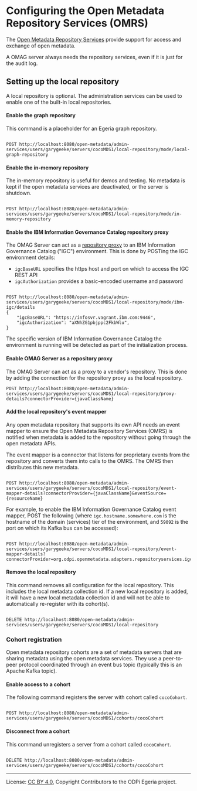 <!-- SPDX-License-Identifier: CC-BY-4.0 -->
<!-- Copyright Contributors to the ODPi Egeria project. -->


# Configuring the Open Metadata Repository Services (OMRS)

The [Open Metadata Repository Services](../../../../repository-services) provide support for access and exchange
of open metadata.

A OMAG server always needs the repository services, even if it is just for the audit log.

## Setting up the local repository

A local repository is optional.
The administration services can be used to enable one of the built-in
local repositories.

#### Enable the graph repository

This command is a placeholder for an Egeria graph repository.

```

POST http://localhost:8080/open-metadata/admin-services/users/garygeeke/servers/cocoMDS1/local-repository/mode/local-graph-repository

```

#### Enable the in-memory repository

The in-memory repository is useful for demos and testing.
No metadata is kept if the open metadata services are deactivated,
or the server is shutdown.

```

POST http://localhost:8080/open-metadata/admin-services/users/garygeeke/servers/cocoMDS1/local-repository/mode/in-memory-repository

```

#### Enable the IBM Information Governance Catalog repository proxy

The OMAG Server can act as a [repository proxy](../concepts/repository-proxy.md)
to an IBM Information Governance Catalog ("IGC") environment.
This is done by POSTing the IGC environment details:

- `igcBaseURL` specifies the https host and port on which to access the IGC REST API
- `igcAuthorization` provides a basic-encoded username and password

```

POST http://localhost:8080/open-metadata/admin-services/users/garygeeke/servers/cocoMDS1/local-repository/mode/ibm-igc/details
{
    "igcBaseURL": "https://infosvr.vagrant.ibm.com:9446",
    "igcAuthorization": "aXNhZG1pbjppc2FkbWlu",
}

```

The specific version of IBM Information Governance Catalog the environment is running will be detected as part of the initialization process.

#### Enable OMAG Server as a repository proxy

The OMAG Server can act as a proxy to a vendor's repository.
This is done by adding the connection
for the repository proxy as the local repository.

```
POST http://localhost:8080/open-metadata/admin-services/users/garygeeke/servers/cocoMDS1/local-repository/proxy-details?connectorProvider={javaClassName}

```

#### Add the local repository's event mapper

Any open metadata repository that supports its own API needs an
event mapper to ensure the
Open Metadata Repository Services (OMRS) is notified when
metadata is added
to the repository without going through the open metadata APIs.

The event mapper is a connector that listens for proprietary events
from the repository and converts them into calls to the OMRS.
The OMRS then distributes this new metadata.

```

POST http://localhost:8080/open-metadata/admin-services/users/garygeeke/servers/cocoMDS1/local-repository/event-mapper-details?connectorProvider={javaClassName}&eventSource={resourceName}

```

For example, to enable the IBM Information Governance Catalog event mapper,
POST the following (where `igc.hostname.somewhere.com` is the hostname of the
domain (services) tier of the environment, and `59092` is the port on which
its Kafka bus can be accessed):

```

POST http://localhost:8080/open-metadata/admin-services/users/garygeeke/servers/cocoMDS1/local-repository/event-mapper-details?connectorProvider=org.odpi.openmetadata.adapters.repositoryservices.igc.eventmapper.IGCOMRSRepositoryEventMapperProvider&eventSource=igc.hostname.somewhere.com:59092

```

#### Remove the local repository

This command removes all configuration for the local repository.
This includes the local metadata collection id.  If a new local repository is
added, it will have a new local metadata collection id and will
not be able to automatically re-register with its cohort(s).

```

DELETE http://localhost:8080/open-metadata/admin-services/users/garygeeke/servers/cocoMDS1/local-repository

```

### Cohort registration

Open metadata repository cohorts are a set of metadata servers
that are sharing metadata using the open metadata services.
They use a peer-to-peer protocol coordinated through an event bus topic
(typically this is an Apache Kafka topic).

#### Enable access to a cohort

The following command registers the server with cohort called `cocoCohort`.

```

POST http://localhost:8080/open-metadata/admin-services/users/garygeeke/servers/cocoMDS1/cohorts/cocoCohort

```

#### Disconnect from a cohort

This command unregisters a server from a cohort called `cocoCohort`.

```

DELETE http://localhost:8080/open-metadata/admin-services/users/garygeeke/servers/cocoMDS1/cohorts/cocoCohort

```

----
License: [CC BY 4.0](https://creativecommons.org/licenses/by/4.0/),
Copyright Contributors to the ODPi Egeria project.